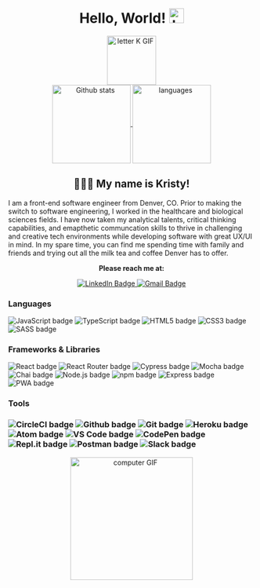 <div align="center">
  <h1>
    Hello, World!
    <img src="https://media.giphy.com/media/hvRJCLFzcasrR4ia7z/giphy.gif" alt="hand waving GIF" width="30px"/>
  </h1>
  <img src="https://media.giphy.com/media/UTpvk3BhUmOU7miizN/giphy.gif" alt="letter K GIF" width="100"/>
</div>

<div align="center">
  <a href="https://github.com/anuraghazra/github-readme-stats">
    <img align="center" height="160em" src="https://github-readme-stats.vercel.app/api?username=kpn678&show_icons=true&theme=dracula&hide_border=true" alt="Github stats" />
  </a>
  <a href="https://github.com/anuraghazra/github-readme-stats">
    <img align="center" height="160em" src="https://github-readme-stats.vercel.app/api/top-langs/?username=kpn678&layout=compact&theme=dracula&hide_border=true" alt="languages"/>
  </a>
</div>

<h2 align="center">
    👩🏻‍💻 My name is Kristy!
</h2>
I am a front-end software engineer from Denver, CO. Prior to making the switch to software engineering, I worked in the healthcare and biological sciences fields. I have now taken my analytical talents, critical thinking capabilities, and emapthetic communcation skills to thrive in challenging and creative tech environments while developing software with great UX/UI in mind. In my spare time, you can find me spending time with family and friends and trying out all the milk tea and coffee Denver has to offer.
 <div align="center">
    <p><b>Please reach me at:</b></p>
     <a href="https://www.linkedin.com/in/kristypnguyen/">
      <img src="https://img.shields.io/badge/LinkedIn-blue?style=for-the-badge&logo=linkedin&logoColor=white" alt="LinkedIn Badge"/>
     </a>
     <a href = "mailto: kristypnguyen7@gmail.com">
      <img src="https://img.shields.io/badge/Gmail-red?style=for-the-badge&logo=gmail&logoColor=white" alt="Gmail Badge"/>
     </a>
  </div>

<div>
  <h3>Languages</h3>
    <img src="https://img.shields.io/badge/JavaScript-F7DF1E?style=for-the-badge&logo=javascript&logoColor=black" alt="JavaScript badge"/>
    <img src="https://img.shields.io/badge/TypeScript-3178C6?style=for-the-badge&logo=typescript&logoColor=white" alt="TypeScript badge"/>
    <img src="https://img.shields.io/badge/HTML5-E34F26?style=for-the-badge&logo=html5&logoColor=white" alt="HTML5 badge"/>
    <img src="https://img.shields.io/badge/CSS3-1572B6?style=for-the-badge&logo=css3&logoColor=white" alt="CSS3 badge"/>
    <img src="https://img.shields.io/badge/SASS-hotpink.svg?style=for-the-badge&logo=SASS&logoColor=white" alt="SASS badge"/>
  <h3>Frameworks & Libraries</h3>
    <img src="https://img.shields.io/badge/React-20232A?style=for-the-badge&logo=react&logoColor=61DAFB" alt="React badge"/>
    <img src="https://img.shields.io/badge/React Router-CA4245?style=for-the-badge&logo=reactrouter&logoColor=white" alt="React Router badge"/>
    <img src="https://img.shields.io/badge/-cypress-%23E5E5E5?style=for-the-badge&logo=cypress&logoColor=058a5e" alt="Cypress badge"/>
    <img src="https://img.shields.io/badge/Mocha-8D6748?style=for-the-badge&logo=Mocha&logoColor=white" alt="Mocha badge"/>
    <img src="https://img.shields.io/badge/Chai-A30701?style=for-the-badge&logo=chai&logoColor=white" alt="Chai badge"/>
    <img src="https://img.shields.io/badge/Node.js-339933?style=for-the-badge&logo=nodedotjs&logoColor=white" alt="Node.js badge"/>
    <img src="https://img.shields.io/badge/npm-CB3837?style=for-the-badge&logo=npm&logoColor=white" alt="npm badge"/>
    <img src="https://img.shields.io/badge/Express-FFFFFF?style=for-the-badge&logo=express&logoColor=000000" alt="Express badge"/>
    <img src="https://img.shields.io/badge/PWA-343434?style=for-the-badge&logo=pwa&logoColor=white" alt="PWA badge"/>
  <h3>Tools<h3>
    <img src="https://img.shields.io/badge/CircleCI-343434?style=for-the-badge&logo=circleci&logoColor=white" alt="CircleCI badge"/>
    <img src="https://img.shields.io/badge/github-181717.svg?style=for-the-badge&logo=github&logoColor=white" alt="Github badge"/>
    <img src="https://img.shields.io/badge/git-F05032.svg?style=for-the-badge&logo=git&logoColor=white" alt="Git badge"/>
    <img src="https://img.shields.io/badge/Heroku-430098.svg?style=for-the-badge&logo=heroku&logoColor=white" alt="Heroku badge"/>
    <img src="https://img.shields.io/badge/Atom-%2366595C.svg?style=for-the-badge&logo=atom&logoColor=white" alt="Atom badge"/>
    <img src="https://img.shields.io/badge/VS_Code-007ACC?style=for-the-badge&logo=visual%20studio%20code&logoColor=white" alt="VS Code badge"/>
    <img src="https://img.shields.io/badge/CodePen-white?style=for-the-badge&logo=codepen&logoColor=black" alt="CodePen badge"/>
    <img src="https://img.shields.io/badge/Repl.it-%230D101E.svg?style=for-the-badge&logo=replit&logoColor=white" alt="Repl.it badge"/>
    <img src="https://img.shields.io/badge/Postman-FF6C37?style=for-the-badge&logo=postman&logoColor=white" alt="Postman badge"/>
    <img src="https://img.shields.io/badge/Slack-4A154B.svg?&style=for-the-badge&logo=slack&logoColor=white" alt="Slack badge"/>
</div>

<div align="center">
  <img src="https://media.giphy.com/media/IauL6LvGNlT3ffhcqq/giphy.gif" alt="computer GIF" width="250"/>
</div>

<!--

- 🔭 I’m currently working on ...
- 🌱 I’m currently learning ...
- 👯 I’m looking to collaborate on ...
- 🤔 I’m looking for help with ...
- 💬 Ask me about ...
- 📫 How to reach me: ...
- 😄 Pronouns: ...
- ⚡ Fun fact: ...
-->
